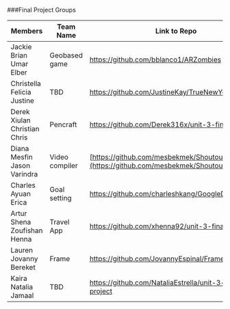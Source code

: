 ###Final Project Groups

|Members|Team Name|Link to Repo|
|---|---|---|
|Jackie <br> Brian <br> Umar <br> Elber|Geobased game|https://github.com/bblanco1/ARZombies|
|Christella <br> Felicia <br> Justine|TBD|https://github.com/JustineKay/TrueNewYorker|
|Derek <br> Xiulan <br> Christian <br> Chris|Pencraft|https://github.com/Derek316x/unit-3-final-project|
|Diana <br> Mesfin <br> Jason <br> Varindra|Video compiler|[https://github.com/mesbekmek/Shoutout](https://github.com/mesbekmek/Shoutout)|
|Charles <br> Ayuan <br> Erica|Goal setting|https://github.com/charleshkang/GoogleDemoProject|
|Artur <br> Shena <br> Zoufishan <br> Henna|Travel App|https://github.com/xhenna92/unit-3-final-project|
|Lauren <br> Jovanny <br> Bereket|Frame|https://github.com/JovannyEspinal/Frame|
|Kaira <br> Natalia <br> Jamaal|TBD|https://github.com/NataliaEstrella/unit-3-final-project|
 

